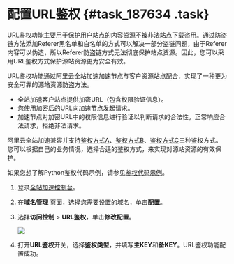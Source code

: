 # 配置URL鉴权 {#task_187634 .task}

URL鉴权功能主要用于保护用户站点的内容资源不被非法站点下载盗用。通过防盗链方法添加Referer黑名单和白名单的方式可以解决一部分盗链问题，由于Referer内容可以伪造，所以Referer防盗链方式无法彻底保护站点资源。因此，您可以采用URL鉴权方式保护源站资源更为安全有效。

URL鉴权功能通过阿里云全站加速加速节点与客户资源站点配合，实现了一种更为安全可靠的源站资源防盗方法。

-   全站加速客户站点提供加密URL（包含权限验证信息）。
-   您使用加密后的URL向加速节点发起请求。
-   加速节点对加密URL中的权限信息进行验证以判断请求的合法性。正常响应合法请求，拒绝非法请求。

阿里云全站加速兼容并支持[鉴权方式A](cn.zh-CN/用户指南/访问控制/鉴权方式A.md#)、[鉴权方式B](cn.zh-CN/用户指南/访问控制/鉴权方式B.md#)、[鉴权方式C](cn.zh-CN/用户指南/访问控制/鉴权方式C.md#)三种鉴权方式。您可以根据自己的业务情况，选择合适的鉴权方式，来实现对源站资源的有效保护。

如果您想了解Python鉴权代码示例，请参见[鉴权代码示例](../../../../cn.zh-CN/域名管理/访问控制设置/业务类型/鉴权代码示例.md#)。

1.  登录[全站加速控制台](https://dcdn.console.aliyun.com/overview)。
2.  在**域名管理** 页面，选择您需要设置的域名，单击**配置**。
3.  选择**访问控制** \> **URL鉴权**，单击**修改配置**。 

    ![](http://static-aliyun-doc.oss-cn-hangzhou.aliyuncs.com/assets/img/13476/15609306734608_zh-CN.png)

4.  打开**URL鉴权**开关，选择**鉴权类型**，并填写**主KEY**和**备KEY**。URL鉴权功能配置成功。

